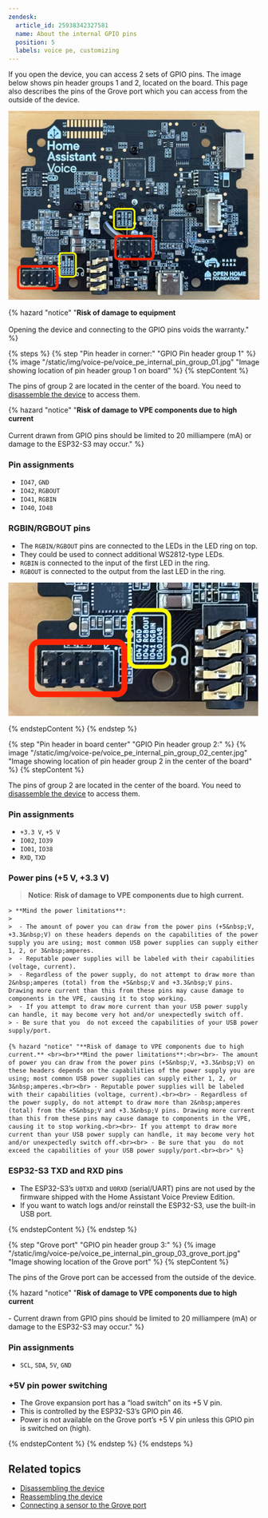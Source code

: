 ```yaml
---
zendesk:
  article_id: 25938342327581
  name: About the internal GPIO pins
  position: 5
  labels: voice pe, customizing
---
```


If you open the device, you can access 2 sets of GPIO pins. The image below shows pin header groups 1 and 2, located on the board. This page also describes the pins of the Grove port which you can access from the outside of the device.

 ![Image showing location of pin header groups 1 and 2 on the board](/static/img/voice-pe/voice_pe_internal_pin_headers.jpg)

{% hazard "notice" "**Risk of damage to equipment** <br><br>Opening the device and connecting to the GPIO pins voids the warranty." %}

{% steps %}
{% step "Pin header in corner:" "GPIO Pin header group 1" %}
{% image "/static/img/voice-pe/voice_pe_internal_pin_group_01.jpg" "Image showing location of pin header group 1 on board" %}
{% stepContent %}

The pins of group 2 are located in the center of the board. You need to [disassemble the device](/hc/en-us/articles/25938306296605) to access them.

{% hazard "notice" "**Risk of damage to VPE components due to high current** <br><br> Current drawn from GPIO pins should be limited to 20&nbsp;milliampere (mA) or damage to the ESP32-S3 may occur." %}

### Pin assignments

- `IO47`, `GND`
- `IO42`, `RGBOUT`
- `IO41`, `RGBIN`
- `IO40`, `IO48`

### RGBIN/RGBOUT pins

- The `RGBIN/RGBOUT` pins are connected to the LEDs in the LED ring on top.
- They could be used to connect additional WS2812-type LEDs.
- `RGBIN` is connected to the input of the first LED in the ring.
- `RGBOUT` is connected to the output from the last LED in the ring.

 ![Image showing location of pin header group 1 on board](/static/img/voice-pe/voice_pe_internal_pin_group_01.jpg)

{% endstepContent %}
{% endstep %}

{% step "Pin header in board center" "GPIO Pin header group 2:" %}
{% image "/static/img/voice-pe/voice_pe_internal_pin_group_02_center.jpg" "Image showing location of pin header group 2 in the center of the board" %}
{% stepContent %}

The pins of group 2 are located in the center of the board. You need to [disassemble the device](/hc/en-us/articles/25938306296605) to access them.

### Pin assignments

- `+3.3 V`, `+5 V`
- `IO02`, `IO39`
- `IO01`, `IO38`
- `RXD`, `TXD`

### Power pins (+5 V, +3.3 V)

  > **Notice**: **Risk of damage to VPE components due to high current.**
  >
    > **Mind the power limitations**:
    >
    >  - The amount of power you can draw from the power pins (+5&nbsp;V, +3.3&nbsp;V) on these headers depends on the capabilities of the power supply you are using; most common USB power supplies can supply either 1, 2, or 3&nbsp;amperes.
    >  - Reputable power supplies will be labeled with their capabilities (voltage, current).
    >  - Regardless of the power supply, do not attempt to draw more than 2&nbsp;amperes (total) from the +5&nbsp;V and +3.3&nbsp;V pins. Drawing more current than this from these pins may cause damage to components in the VPE, causing it to stop working.
    >  - If you attempt to draw more current than your USB power supply can handle, it may become very hot and/or unexpectedly switch off.
    > - Be sure that you  do not exceed the capabilities of your USB power supply/port.

    {% hazard "notice" "**Risk of damage to VPE components due to high current.** <br><br>**Mind the power limitations**:<br><br>- The amount of power you can draw from the power pins (+5&nbsp;V, +3.3&nbsp;V) on these headers depends on the capabilities of the power supply you are using; most common USB power supplies can supply either 1, 2, or 3&nbsp;amperes.<br><br> - Reputable power supplies will be labeled with their capabilities (voltage, current).<br><br> - Regardless of the power supply, do not attempt to draw more than 2&nbsp;amperes (total) from the +5&nbsp;V and +3.3&nbsp;V pins. Drawing more current than this from these pins may cause damage to components in the VPE, causing it to stop working.<br><br>- If you attempt to draw more current than your USB power supply can handle, it may become very hot and/or unexpectedly switch off.<br><br> - Be sure that you  do not exceed the capabilities of your USB power supply/port.<br><br>" %}

### ESP32-S3 TXD and RXD pins

- The ESP32-S3’s `U0TXD` and `U0RXD` (serial/UART) pins are not used by the firmware shipped with the Home Assistant Voice Preview Edition.
- If you want to watch logs and/or reinstall the ESP32-S3, use the built-in USB port.

{% endstepContent %}
{% endstep %}

{% step "Grove port" "GPIO pin header group 3:" %}
{% image "/static/img/voice-pe/voice_pe_internal_pin_group_03_grove_port.jpg" "Image showing location of the Grove port" %}
{% stepContent %}

The pins of the Grove port can be accessed from the outside of the device.

{% hazard "notice" "**Risk of damage to VPE components due to high current** <br><br> - Current drawn from GPIO pins should be limited to 20&nbsp;milliampere (mA) or damage to the ESP32-S3 may occur." %}

### Pin assignments

- `SCL`, `SDA`, `5V`, `GND`

### +5V pin power switching

- The Grove expansion port has a “load switch” on its +5&nbsp;V pin.
- This is controlled by the ESP32-S3’s GPIO&nbsp;pin&nbsp;46.
- Power is not available on the Grove port’s +5&nbsp;V pin unless this GPIO pin is switched on (high).

{% endstepContent %}
{% endstep %}
{% endsteps %}

## Related topics

- [Disassembling the device](/hc/en-us/articles/25938306296605)
- [Reassembling the device](/hc/en-us/articles/25938314528285)
- [Connecting a sensor to the Grove port](/hc/en-us/articles/25938245892765)
